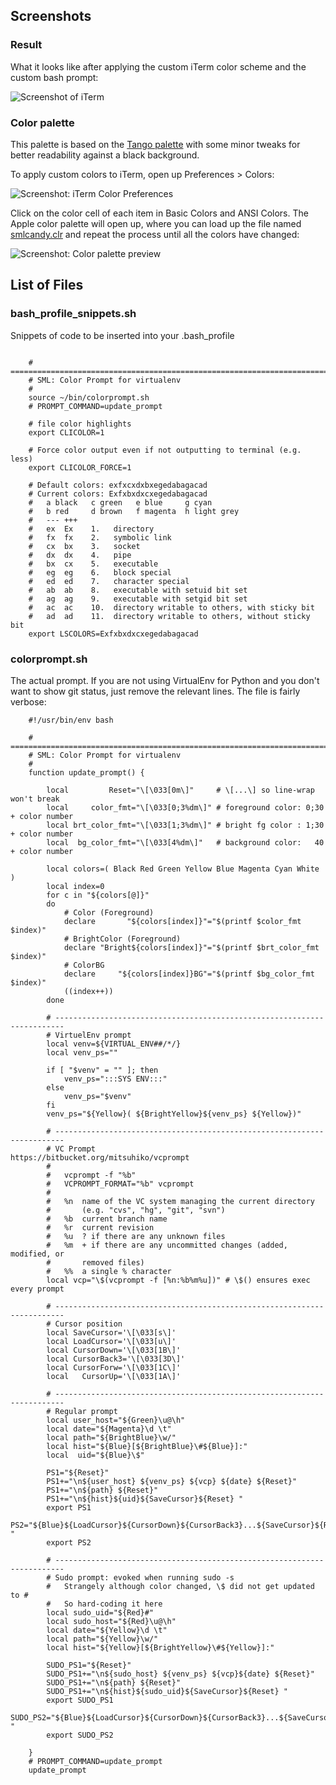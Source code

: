 ## Screenshots

### Result

What it looks like after applying the custom iTerm color scheme and the custom bash prompt:

![Screenshot of iTerm](http://github.com/seeminglee/smlcandy/raw/master/img/screenshot-iterm.png)

### Color palette

This palette is based on the [Tango palette](http://en.wikipedia.org/wiki/Tango_Desktop_Project#Palette) with some minor tweaks for better readability against a black background. 

To apply custom colors to iTerm, open up Preferences &gt; Colors:

![Screenshot: iTerm Color Preferences](http://github.com/seeminglee/smlcandy/raw/master/img/screenshot-iterm-pref-colors.png)

Click on the color cell of each item in Basic Colors and ANSI Colors. The Apple color palette will open up, where you can load up the file named [smlcandy.clr](http://github.com/seeminglee/smlcandy/raw/master/smlcandy.clr) and repeat the process until all the colors have changed:

![Screenshot: Color palette preview](http://github.com/seeminglee/smlcandy/raw/master/img/screenshot-smlcandy-colors.png)

## List of Files

### bash_profile_snippets.sh

Snippets of code to be inserted into your .bash_profile

```shell

    # ============================================================================
    # SML: Color Prompt for virtualenv  
    # 
    source ~/bin/colorprompt.sh
    # PROMPT_COMMAND=update_prompt

    # file color highlights
    export CLICOLOR=1

    # Force color output even if not outputting to terminal (e.g. less)
    export CLICOLOR_FORCE=1

    # Default colors: exfxcxdxbxegedabagacad
    # Current colors: Exfxbxdxcxegedabagacad
    #   a black   c green   e blue     g cyan
    #   b red     d brown   f magenta  h light grey
    #   --- +++   
    #   ex  Ex    1.   directory
    #   fx  fx    2.   symbolic link
    #   cx  bx    3.   socket
    #   dx  dx    4.   pipe
    #   bx  cx    5.   executable
    #   eg  eg    6.   block special
    #   ed  ed    7.   character special
    #   ab  ab    8.   executable with setuid bit set
    #   ag  ag    9.   executable with setgid bit set
    #   ac  ac    10.  directory writable to others, with sticky bit
    #   ad  ad    11.  directory writable to others, without sticky bit
    export LSCOLORS=Exfxbxdxcxegedabagacad
```

### colorprompt.sh

The actual prompt. If you are not using VirtualEnv for Python and you don't want to show git status, just remove the relevant lines. The file is fairly verbose:

```shell
    #!/usr/bin/env bash

    # ============================================================================
    # SML: Color Prompt for virtualenv  
    #
    function update_prompt() {

        local         Reset="\[\033[0m\]"     # \[...\] so line-wrap won't break
        local     color_fmt="\[\033[0;3%dm\]" # foreground color: 0;30 + color number
        local brt_color_fmt="\[\033[1;3%dm\]" # bright fg color : 1;30 + color number
        local  bg_color_fmt="\[\033[4%dm\]"   # background color:   40 + color number
        
        local colors=( Black Red Green Yellow Blue Magenta Cyan White )
        local index=0
        for c in "${colors[@]}"
        do
            # Color (Foreground)
            declare       "${colors[index]}"="$(printf $color_fmt $index)"
            # BrightColor (Foreground)
            declare "Bright${colors[index]}"="$(printf $brt_color_fmt $index)"
            # ColorBG
            declare     "${colors[index]}BG"="$(printf $bg_color_fmt $index)"
            ((index++))
        done
        
        # ------------------------------------------------------------------------
        # VirtuelEnv prompt
        local venv=${VIRTUAL_ENV##/*/}
        local venv_ps=""
        
        if [ "$venv" = "" ]; then
            venv_ps=":::SYS ENV:::"
        else
            venv_ps="$venv"
        fi
        venv_ps="${Yellow}( ${BrightYellow}${venv_ps} ${Yellow})"
        
        # ------------------------------------------------------------------------
        # VC Prompt                      https://bitbucket.org/mitsuhiko/vcprompt
        # 
        #   vcprompt -f "%b"
        #   VCPROMPT_FORMAT="%b" vcprompt
        #
        #   %n  name of the VC system managing the current directory
        #       (e.g. "cvs", "hg", "git", "svn")
        #   %b  current branch name
        #   %r  current revision
        #   %u  ? if there are any unknown files
        #   %m  + if there are any uncommitted changes (added, modified, or
        #       removed files)
        #   %%  a single % character    
        local vcp="\$(vcprompt -f [%n:%b%m%u])" # \$() ensures exec every prompt
        
        # ------------------------------------------------------------------------
        # Cursor position
        local SaveCursor='\[\033[s\]'
        local LoadCursor='\[\033[u\]'
        local CursorDown='\[\033[1B\]'
        local CursorBack3='\[\033[3D\]'
        local CursorForw='\[\033[1C\]'
        local   CursorUp='\[\033[1A\]'
        
        # ------------------------------------------------------------------------
        # Regular prompt
        local user_host="${Green}\u@\h"
        local date="${Magenta}\d \t"
        local path="${BrightBlue}\w/"
        local hist="${Blue}[${BrightBlue}\#${Blue}]:"
        local  uid="${Blue}\$"
        
        PS1="${Reset}"
        PS1+="\n${user_host} ${venv_ps} ${vcp} ${date} ${Reset}"
        PS1+="\n${path} ${Reset}"
        PS1+="\n${hist}${uid}${SaveCursor}${Reset} "
        export PS1
        PS2="${Blue}${LoadCursor}${CursorDown}${CursorBack3}...${SaveCursor}${Reset} "
        export PS2
        
        # ------------------------------------------------------------------------
        # Sudo prompt: evoked when running sudo -s
        #   Strangely although color changed, \$ did not get updated to #
        #   So hard-coding it here
        local sudo_uid="${Red}#"
        local sudo_host="${Red}\u@\h"
        local date="${Yellow}\d \t"
        local path="${Yellow}\w/"
        local hist="${Yellow}[${BrightYellow}\#${Yellow}]:"
        
        SUDO_PS1="${Reset}"
        SUDO_PS1+="\n${sudo_host} ${venv_ps} ${vcp}${date} ${Reset}"
        SUDO_PS1+="\n${path} ${Reset}"
        SUDO_PS1+="\n${hist}${sudo_uid}${SaveCursor}${Reset} "
        export SUDO_PS1
        SUDO_PS2="${Blue}${LoadCursor}${CursorDown}${CursorBack3}...${SaveCursor}${Reset} "
        export SUDO_PS2
        
    }
    # PROMPT_COMMAND=update_prompt
    update_prompt
```

